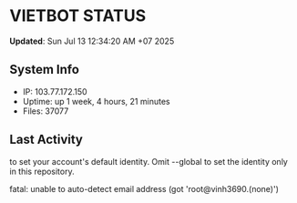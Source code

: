 # VIETBOT STATUS
**Updated**: Sun Jul 13 12:34:20 AM +07 2025

## System Info
- IP: 103.77.172.150
- Uptime: up 1 week, 4 hours, 21 minutes
- Files: 37077

## Last Activity

to set your account's default identity.
Omit --global to set the identity only in this repository.

fatal: unable to auto-detect email address (got 'root@vinh3690.(none)')
